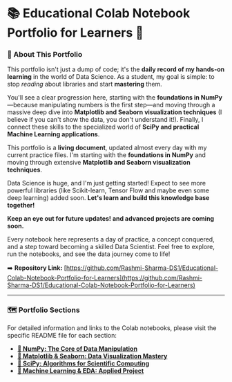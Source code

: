 # 📚 Educational Colab Notebook Portfolio for Learners 🚀

### **👋 About This Portfolio**

This portfolio isn't just a dump of code; it's the **daily record of my hands-on learning** in the world of Data Science. As a student, my goal is simple: to stop *reading* about libraries and start **mastering** them.

You'll see a clear progression here, starting with the **foundations in NumPy**—because manipulating numbers is the first step—and moving through a massive deep dive into **Matplotlib and Seaborn visualization techniques** (I believe if you can't show the data, you don't understand it!). Finally, I connect these skills to the specialized world of **SciPy and practical Machine Learning applications**.

This portfolio is a **living document**, updated almost every day with my current practice files. I'm starting with the **foundations in NumPy** and moving through extensive **Matplotlib and Seaborn visualization techniques**.

Data Science is huge, and I'm just getting started! Expect to see more powerful libraries (like Scikit-learn, Tensor Flow and maybe even some deep learning) added soon. **Let's learn and build this knowledge base together!**

**Keep an eye out for future updates! and advanced projects are coming soon.**


Every notebook here represents a day of practice, a concept conquered, and a step toward becoming a skilled Data Scientist. Feel free to explore, run the notebooks, and see the data journey come to life!

➡️ **Repository Link:** [https://github.com/Rashmi-Sharma-DS1/Educational-Colab-Notebook-Portfolio-for-Learners](https://github.com/Rashmi-Sharma-DS1/Educational-Colab-Notebook-Portfolio-for-Learners)

---

### **🗺️ Portfolio Sections**

For detailed information and links to the Colab notebooks, please visit the specific README file for each section:

* **[🔢 NumPy: The Core of Data Manipulation](README_NUMPY.md)**
* **[🎨 Matplotlib & Seaborn: Data Visualization Mastery](README_MATPLOTLIB_SEABORN.md)**
* **[🧪 SciPy: Algorithms for Scientific Computing](README_SCIPY.md)**
* **[🤖 Machine Learning & EDA: Applied Project](README_MACHINE_LEARNING.md)**
